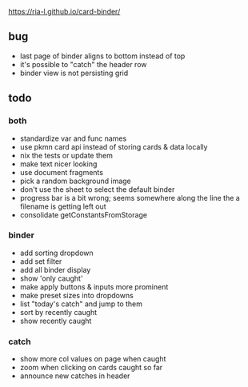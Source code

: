 https://ria-l.github.io/card-binder/

## bug

- last page of binder aligns to bottom instead of top
- it's possible to "catch" the header row
- binder view is not persisting grid

## todo

### both

- standardize var and func names
- use pkmn card api instead of storing cards & data locally
- nix the tests or update them
- make text nicer looking
- use document fragments
- pick a random background image
- don't use the sheet to select the default binder
- progress bar is a bit wrong; seems somewhere along the line the a filename is getting left out
- consolidate getConstantsFromStorage

### binder

- add sorting dropdown
- add set filter
- add all binder display
- show 'only caught'
- make apply buttons & inputs more prominent
- make preset sizes into dropdowns
- list "today's catch" and jump to them
- sort by recently caught
- show recently caught

### catch

- show more col values on page when caught
- zoom when clicking on cards caught so far
- announce new catches in header